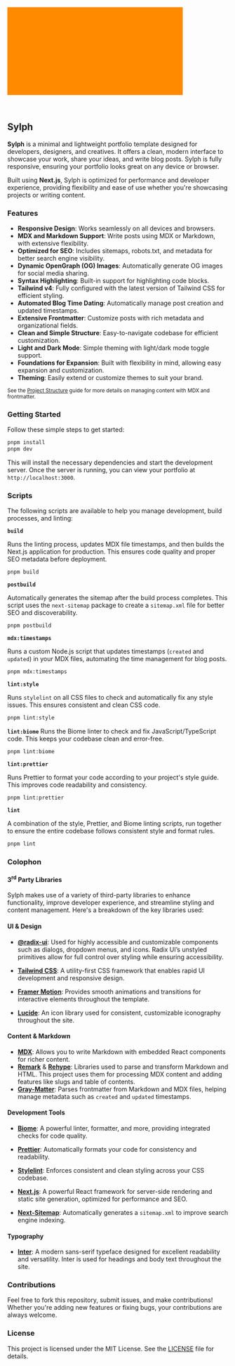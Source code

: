 <svg width="400" height="200" xmlns="http://www.w3.org/2000/svg">
  <!-- Gradient Definition -->
  <defs>
    <linearGradient id="moving-gradient" x1="0%" y1="0%" x2="100%" y2="100%">
      <stop offset="0%" stop-color="#ff8a00" />
      <stop offset="50%" stop-color="#e52e71" />
      <stop offset="100%" stop-color="#9c1aff" />
      <animateTransform attributeName="gradientTransform"
                        type="translate"
                        from="0 0" to="100 0"
                        begin="0s" dur="5s"
                        repeatCount="indefinite" />
    </linearGradient>
  </defs>

  <!-- Background Rectangle with Moving Gradient -->
  <rect width="400" height="200" fill="url(#moving-gradient)" />

  <!-- Text in the Middle with Blend Mode -->
  <text x="50%" y="50%" dominant-baseline="middle" text-anchor="middle"
        font-size="64" font-family="Arial, sans-serif" fill="white"
        style="mix-blend-mode: screen;">
    Sylph
  </text>
</svg>

## Sylph

**Sylph** is a minimal and lightweight portfolio template designed for developers, designers, and creatives. It offers a clean, modern interface to showcase your work, share your ideas, and write blog posts. Sylph is fully responsive, ensuring your portfolio looks great on any device or browser.

Built using **Next.js**, Sylph is optimized for performance and developer experience, providing flexibility and ease of use whether you're showcasing projects or writing content.

### Features

- **Responsive Design**: Works seamlessly on all devices and browsers.
- **MDX and Markdown Support**: Write posts using MDX or Markdown, with extensive flexibility.
- **Optimized for SEO**: Includes sitemaps, robots.txt, and metadata for better search engine visibility.
- **Dynamic OpenGraph (OG) Images**: Automatically generate OG images for social media sharing.
- **Syntax Highlighting**: Built-in support for highlighting code blocks.
- **Tailwind v4**: Fully configured with the latest version of Tailwind CSS for efficient styling.
- **Automated Blog Time Dating**: Automatically manage post creation and updated timestamps.
- **Extensive Frontmatter**: Customize posts with rich metadata and organizational fields.
- **Clean and Simple Structure**: Easy-to-navigate codebase for efficient customization.
- **Light and Dark Mode**: Simple theming with light/dark mode toggle support.
- **Foundations for Expansion**: Built with flexibility in mind, allowing easy expansion and customization.
- **Theming**: Easily extend or customize themes to suit your brand.

<sub>See the [Project Structure](/guides/posts/project-structure) guide for more details on managing content with MDX and frontmatter.</sub>

### Getting Started

Follow these simple steps to get started:

```bash
pnpm install
pnpm dev
```

This will install the necessary dependencies and start the development server. Once the server is running, you can view your portfolio at `http://localhost:3000`.

### Scripts

The following scripts are available to help you manage development, build processes, and linting:

**`build`**

Runs the linting process, updates MDX file timestamps, and then builds the Next.js application for production. This ensures code quality and proper SEO metadata before deployment.

```bash
pnpm build
```

**`postbuild`**

Automatically generates the sitemap after the build process completes. This script uses the `next-sitemap` package to create a `sitemap.xml` file for better SEO and discoverability.

```bash
pnpm postbuild
```

**`mdx:timestamps`**

Runs a custom Node.js script that updates timestamps (`created` and `updated`) in your MDX files, automating the time management for blog posts.

```bash
pnpm mdx:timestamps
```

**`lint:style`**

Runs `stylelint` on all CSS files to check and automatically fix any style issues. This ensures consistent and clean CSS code.

```bash
pnpm lint:style
```

**`lint:biome`**
Runs the Biome linter to check and fix JavaScript/TypeScript code. This keeps your codebase clean and error-free.

```bash
pnpm lint:biome
```

**`lint:prettier`**

Runs Prettier to format your code according to your project's style guide. This improves code readability and consistency.

```bash
pnpm lint:prettier
```

**`lint`**

A combination of the style, Prettier, and Biome linting scripts, run together to ensure the entire codebase follows consistent style and format rules.

```bash
pnpm lint
```

### Colophon

#### 3<sup>rd</sup> Party Libraries

Sylph makes use of a variety of third-party libraries to enhance functionality, improve developer experience, and streamline styling and content management. Here's a breakdown of the key libraries used:

#### **UI & Design**

- **[@radix-ui](https://www.radix-ui.com/)**: Used for highly accessible and customizable components such as dialogs, dropdown menus, and icons. Radix UI’s unstyled primitives allow for full control over styling while ensuring accessibility.

- **[Tailwind CSS](https://tailwindcss.com/)**: A utility-first CSS framework that enables rapid UI development and responsive design.

- **[Framer Motion](https://www.framer.com/motion/)**: Provides smooth animations and transitions for interactive elements throughout the template.
- **[Lucide](https://lucide.dev/)**: An icon library used for consistent, customizable iconography throughout the site.

#### **Content & Markdown**

- **[MDX](https://mdxjs.com/)**: Allows you to write Markdown with embedded React components for richer content.
- **[Remark](https://remark.js.org/)** & **[Rehype](https://rehype.js.org/)**: Libraries used to parse and transform Markdown and HTML. This project uses them for processing MDX content and adding features like slugs and table of contents.
- **[Gray-Matter](https://github.com/jonschlinkert/gray-matter)**: Parses frontmatter from Markdown and MDX files, helping manage metadata such as `created` and `updated` timestamps.

#### **Development Tools**

- **[Biome](https://biomejs.dev/)**: A powerful linter, formatter, and more, providing integrated checks for code quality.
- **[Prettier](https://prettier.io/)**: Automatically formats your code for consistency and readability.

- **[Stylelint](https://stylelint.io/)**: Enforces consistent and clean styling across your CSS codebase.
- **[Next.js](https://nextjs.org/)**: A powerful React framework for server-side rendering and static site generation, optimized for performance and SEO.
- **[Next-Sitemap](https://www.npmjs.com/package/next-sitemap)**: Automatically generates a `sitemap.xml` to improve search engine indexing.

#### Typography

- **[Inter](https://rsms.me/inter/)**: A modern sans-serif typeface designed for excellent readability and versatility. Inter is used for headings and body text throughout the site.

### Contributions

Feel free to fork this repository, submit issues, and make contributions! Whether you're adding new features or fixing bugs, your contributions are always welcome.

### License

This project is licensed under the MIT License. See the [LICENSE](LICENSE) file for details.
